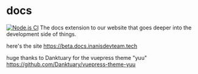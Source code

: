 # docs
[![Node.js CI](https://github.com/InanisDev/docs/actions/workflows/node.js.yml/badge.svg)](https://github.com/InanisDev/docs/actions/workflows/node.js.yml)
The docs extension to our website that goes deeper into the development side of things.

here's the site https://beta.docs.inanisdevteam.tech

huge thanks to Danktuary for the vuepress theme "yuu"
https://github.com/Danktuary/vuepress-theme-yuu
